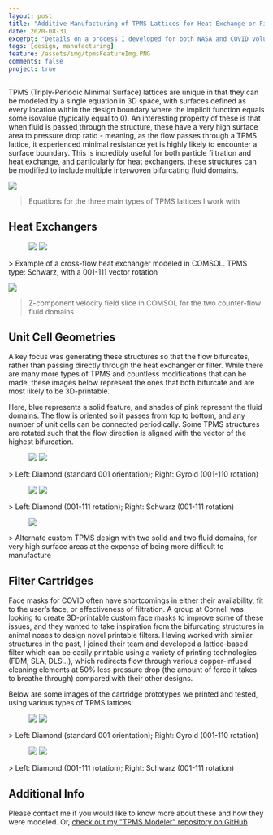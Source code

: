 ```yaml
---
layout: post
title: "Additive Manufacturing of TPMS Lattices for Heat Exchange or Filtration"
date: 2020-08-31
excerpt: "Details on a process I developed for both NASA and COVID volunteering"
tags: [design, manufacturing]
feature: /assets/img/tpmsFeatureImg.PNG
comments: false
project: true
---
```


TPMS (Triply-Periodic Minimal Surface) lattices are unique in that they can be modeled by a single equation in 3D space, with surfaces defined as every location within the design boundary where the implicit function equals some isovalue (typically equal to 0). An interesting property of these is that when fluid is passed through the structure, these have a very high surface area to pressure drop ratio - meaning, as the flow passes through a TPMS lattice, it experienced minimal resistance yet is highly likely to encounter a surface boundary. This is incredibly useful for both particle filtration and heat exchange, and particularly for heat exchangers, these structures can be modified to include multiple interwoven bifurcating fluid domains. 

<a href="/assets/img/tpms/eqns.png"><img src="/assets/img/tpms/eqns.png"></a>
> Equations for the three main types of TPMS lattices I work with

## Heat Exchangers

<figure class="half">
    <a href="/assets/img/tpms/hx.png"><img src="/assets/img/tpms/hx.png"></a>
    <a href="/assets/img/tpms/anim.gif"><img src="/assets/img/tpms/anim.gif"></a>
</figure>
> Example of a cross-flow heat exchanger modeled in COMSOL. TPMS type: Schwarz, with a 001-111 vector rotation

<a href="/assets/img/tpms/vfield.png"><img src="/assets/img/tpms/vfield.png"></a>
> Z-component velocity field slice in COMSOL for the two counter-flow fluid domains

## Unit Cell Geometries

A key focus was generating these structures so that the flow bifurcates, rather than passing directly through the heat exchanger or filter. While there are many more types of TPMS and countless modifications that can be made, these images below represent the ones that both bifurcate and are most likely to be 3D-printable. 

Here, blue represents a solid feature, and shades of pink represent the fluid domains. The flow is oriented so it passes from top to bottom, and any number of unit cells can be connected periodically. Some TPMS structures are rotated such that the flow direction is aligned with the vector of the highest bifurcation.

<figure class="half">
    <a href="/assets/img/tpms/d001.png"><img src="/assets/img/tpms/d001.png"></a>
    <a href="/assets/img/tpms/g110.png"><img src="/assets/img/tpms/g110.png"></a>
</figure>
> Left: Diamond (standard 001 orientation); Right: Gyroid (001-110 rotation)

<figure class="half">
    <a href="/assets/img/tpms/d111.png"><img src="/assets/img/tpms/d111.png"></a>
    <a href="/assets/img/tpms/s111.png"><img src="/assets/img/tpms/s111.png"></a>
</figure>
> Left: Diamond (001-111 rotation); Right: Schwarz (001-111 rotation)

<figure class="half">
    <a href="/assets/img/tpms/alt.png"><img src="/assets/img/tpms/alt.png"></a>
</figure>
> Alternate custom TPMS design with two solid and two fluid domains, for very high surface areas at the expense of being more difficult to manufacture

## Filter Cartridges

Face masks for COVID often have shortcomings in either their availability, fit to the user’s face, or effectiveness of filtration. A group at Cornell was looking to create 3D-printable custom face masks to improve some of these issues, and they wanted to take inspiration from the bifurcating structures in animal noses to design novel printable filters. Having worked with similar structures in the past, I joined their team and developed a lattice-based filter which can be easily printable using a variety of printing technologies (FDM, SLA, DLS…), which redirects flow through various copper-infused cleaning elements at 50% less pressure drop (the amount of force it takes to breathe through) compared with their other designs.

Below are some images of the cartridge prototypes we printed and tested, using various types of TPMS lattices:

<figure class="half">
    <a href="/assets/img/tpms/d001filter.png"><img src="/assets/img/tpms/d001filter.png"></a>
    <a href="/assets/img/tpms/g110filter.png"><img src="/assets/img/tpms/g110filter.png"></a>
</figure>
> Left: Diamond (standard 001 orientation); Right: Gyroid (001-110 rotation)

<figure class="half">
    <a href="/assets/img/tpms/d111filter.png"><img src="/assets/img/tpms/d111filter.png"></a>
    <a href="/assets/img/tpms/s111filter.png"><img src="/assets/img/tpms/s111filter.png"></a>
</figure>
> Left: Diamond (001-111 rotation); Right: Schwarz (001-111 rotation)

## Additional Info

Please contact me if you would like to know more about these and how they were modeled. Or, <a href="https://github.com/danielpmorton/TPMS-Modeler">check out my "TPMS Modeler" repository on GitHub</a>
